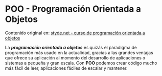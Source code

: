 # POO - Programación Orientada a Objetos

Contenido original en: [styde.net - curso de programación orientada a objetos](https://styde.net/curso-de-programacion-orientada-a-objetos/)

La _**programación orientada a objetos**_ es quizás el paradigma de programación más usado en la actualidad, gracias a las grandes ventajas que ofrece su aplicación al momento del desarrollo de aplicaciones o sistemas a pequeña y gran escala. Con **POO** podemos crear código mucho más fácil de leer, aplicaciones fáciles de escalar y mantener.